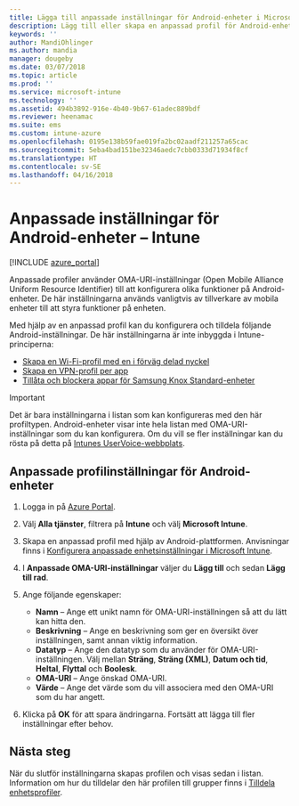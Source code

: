 ```yaml
---
title: Lägga till anpassade inställningar för Android-enheter i Microsoft Intune – Azure | Microsoft Docs
description: Lägg till eller skapa en anpassad profil för Android-enheter om du vill skapa en WiFi-profil med en i förväg delad nyckel, skapa en VPN-profil per app eller tillåta/blockera appar för Samsung Knox Standard-enheter i Microsoft Intune
keywords: ''
author: MandiOhlinger
ms.author: mandia
manager: dougeby
ms.date: 03/07/2018
ms.topic: article
ms.prod: ''
ms.service: microsoft-intune
ms.technology: ''
ms.assetid: 494b3892-916e-4b40-9b67-61adec889bdf
ms.reviewer: heenamac
ms.suite: ems
ms.custom: intune-azure
ms.openlocfilehash: 0195e138b59fae019fa2bc02aadf211257a65cac
ms.sourcegitcommit: 5eba4bad151be32346aedc7cbb0333d71934f8cf
ms.translationtype: HT
ms.contentlocale: sv-SE
ms.lasthandoff: 04/16/2018
---
```

# <a name="custom-settings-for-android-devices---intune"></a>Anpassade inställningar för Android-enheter – Intune

[!INCLUDE [azure_portal](./includes/azure_portal.md)]

Anpassade profiler använder OMA-URI-inställningar (Open Mobile Alliance Uniform Resource Identifier) till att konfigurera olika funktioner på Android-enheter. De här inställningarna används vanligtvis av tillverkare av mobila enheter till att styra funktioner på enheten.

Med hjälp av en anpassad profil kan du konfigurera och tilldela följande Android-inställningar. De här inställningarna är inte inbyggda i Intune-principerna:

- [Skapa en Wi-Fi-profil med en i förväg delad nyckel](/intune/wi-fi-profile-shared-key)
- [Skapa en VPN-profil per app](/intune/android-pulse-secure-per-app-vpn)
- [Tillåta och blockera appar för Samsung Knox Standard-enheter](/intune/samsung-knox-apps-allow-block)

>[!IMPORTANT]
> Det är bara inställningarna i listan som kan konfigureras med den här profiltypen. Android-enheter visar inte hela listan med OMA-URI-inställningar som du kan konfigurera. Om du vill se fler inställningar kan du rösta på detta på [Intunes UserVoice-webbplats](https://microsoftintune.uservoice.com/forums/291681-ideas).

## <a name="custom-profile-settings-for-android-devices"></a>Anpassade profilinställningar för Android-enheter

1. Logga in på [Azure Portal](https://portal.azure.com). 
2. Välj **Alla tjänster**, filtrera på **Intune** och välj **Microsoft Intune**.
3. Skapa en anpassad profil med hjälp av Android-plattformen. Anvisningar finns i [Konfigurera anpassade enhetsinställningar i Microsoft Intune](custom-settings-configure.md).
4. I **Anpassade OMA-URI-inställningar** väljer du **Lägg till** och sedan **Lägg till rad**.
5. Ange följande egenskaper:

   - **Namn** – Ange ett unikt namn för OMA-URI-inställningen så att du lätt kan hitta den.
   - **Beskrivning** – Ange en beskrivning som ger en översikt över inställningen, samt annan viktig information.
   - **Datatyp** – Ange den datatyp som du använder för OMA-URI-inställningen. Välj mellan **Sträng**, **Sträng (XML)**, **Datum och tid**, **Heltal**, **Flyttal** och **Boolesk**.
   - **OMA-URI** – Ange önskad OMA-URI.
   - **Värde** – Ange det värde som du vill associera med den OMA-URI som du har angett.

6. Klicka på **OK** för att spara ändringarna. Fortsätt att lägga till fler inställningar efter behov.

## <a name="next-steps"></a>Nästa steg

När du slutför inställningarna skapas profilen och visas sedan i listan. Information om hur du tilldelar den här profilen till grupper finns i [Tilldela enhetsprofiler](device-profile-assign.md).
